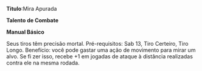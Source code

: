 **Titulo**:Mira Apurada

**Talento de Combate**

**Manual Básico**

 Seus tiros têm precisão mortal. Pré-requisitos: Sab 13, Tiro Certeiro, Tiro Longo. Benefício: você pode gastar uma ação de movimento para mirar um alvo. Se fi zer isso, recebe +1 em jogadas de ataque à distância realizadas contra ele na mesma rodada.